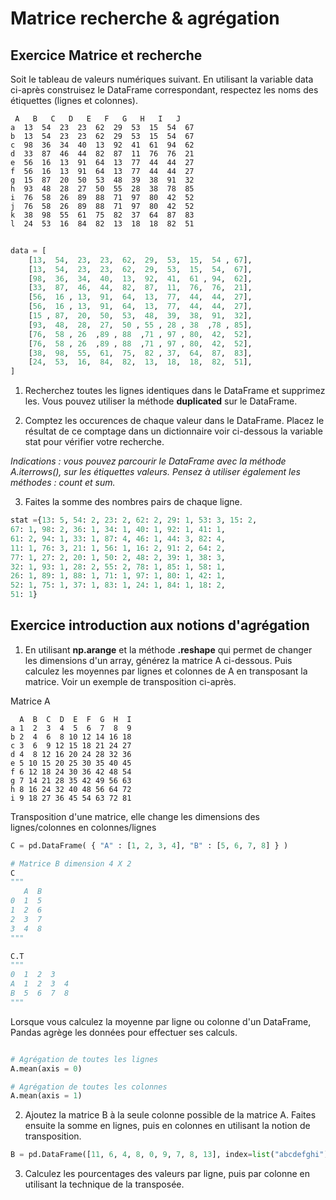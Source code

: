 # Matrice recherche & agrégation

## Exercice Matrice et recherche

Soit le tableau de valeurs numériques suivant. En utilisant la variable data ci-après construisez le DataFrame correspondant, respectez les noms des étiquettes (lignes et colonnes).

```text
 A   B   C   D   E   F   G   H   I   J
a  13  54  23  23  62  29  53  15  54  67
b  13  54  23  23  62  29  53  15  54  67
c  98  36  34  40  13  92  41  61  94  62
d  33  87  46  44  82  87  11  76  76  21
e  56  16  13  91  64  13  77  44  44  27
f  56  16  13  91  64  13  77  44  44  27
g  15  87  20  50  53  48  39  38  91  32
h  93  48  28  27  50  55  28  38  78  85
i  76  58  26  89  88  71  97  80  42  52
j  76  58  26  89  88  71  97  80  42  52
k  38  98  55  61  75  82  37  64  87  83
l  24  53  16  84  82  13  18  18  82  51
```

```python
 
data = [ 
    [13,  54,  23,  23,  62,  29,  53,  15,  54 , 67],
    [13,  54,  23,  23,  62,  29,  53,  15,  54,  67],
    [98,  36,  34,  40,  13,  92,  41,  61 , 94,  62],
    [33,  87,  46,  44,  82,  87,  11,  76,  76,  21],
    [56,  16 , 13,  91,  64,  13,  77,  44,  44,  27],
    [56,  16 , 13,  91,  64,  13,  77,  44,  44,  27],
    [15 , 87,  20,  50,  53,  48,  39,  38,  91,  32],
    [93,  48,  28,  27,  50 , 55 , 28 , 38  ,78 , 85],
    [76,  58 , 26  ,89 , 88  ,71 , 97 , 80,  42,  52],
    [76,  58 , 26  ,89 , 88  ,71 , 97 , 80,  42,  52],
    [38,  98,  55,  61,  75,  82 , 37,  64,  87,  83],
    [24,  53,  16,  84,  82,  13,  18,  18,  82,  51],
]
```

1. Recherchez toutes les lignes identiques dans le DataFrame et supprimez les. Vous pouvez utiliser la méthode **duplicated** sur le DataFrame.

2. Comptez les occurences de chaque valeur dans le DataFrame. Placez le résultat de ce comptage dans un dictionnaire voir ci-dessous la variable stat pour vérifier votre recherche.

*Indications : vous pouvez parcourir le DataFrame avec la méthode A.iterrows(), sur les étiquettes valeurs. Pensez à utiliser également les méthodes : count et sum.*

3. Faites la somme des nombres pairs de chaque ligne.


```python
stat ={13: 5, 54: 2, 23: 2, 62: 2, 29: 1, 53: 3, 15: 2, 
67: 1, 98: 2, 36: 1, 34: 1, 40: 1, 92: 1, 41: 1, 
61: 2, 94: 1, 33: 1, 87: 4, 46: 1, 44: 3, 82: 4, 
11: 1, 76: 3, 21: 1, 56: 1, 16: 2, 91: 2, 64: 2, 
77: 1, 27: 2, 20: 1, 50: 2, 48: 2, 39: 1, 38: 3, 
32: 1, 93: 1, 28: 2, 55: 2, 78: 1, 85: 1, 58: 1, 
26: 1, 89: 1, 88: 1, 71: 1, 97: 1, 80: 1, 42: 1, 
52: 1, 75: 1, 37: 1, 83: 1, 24: 1, 84: 1, 18: 2, 
51: 1}
```

## Exercice introduction aux notions d'agrégation

1. En utilisant **np.arange** et la méthode **.reshape** qui permet de changer les dimensions d'un array, générez la matrice A ci-dessous. Puis calculez les moyennes par lignes et colonnes de A en transposant la matrice. Voir un exemple de transposition ci-après.

Matrice A

```pyhton
  A  B  C  D  E  F  G  H  I
a 1  2  3  4  5  6  7  8  9 
b 2  4  6  8 10 12 14 16 18 
c 3  6  9 12 15 18 21 24 27 
d 4  8 12 16 20 24 28 32 36 
e 5 10 15 20 25 30 35 40 45 
f 6 12 18 24 30 36 42 48 54 
g 7 14 21 28 35 42 49 56 63 
h 8 16 24 32 40 48 56 64 72 
i 9 18 27 36 45 54 63 72 81
```

Transposition d'une matrice, elle change les dimensions des lignes/colonnes en colonnes/lignes

```python
C = pd.DataFrame( { "A" : [1, 2, 3, 4], "B" : [5, 6, 7, 8] } )

# Matrice B dimension 4 X 2
C
"""
   A  B
0  1  5
1  2  6
2  3  7
3  4  8
"""

C.T
"""
0  1  2  3
A  1  2  3  4
B  5  6  7  8
"""
```

Lorsque vous calculez la moyenne par ligne ou colonne d'un DataFrame, Pandas agrège les données pour effectuer ses calculs.

```python

# Agrégation de toutes les lignes
A.mean(axis = 0)

# Agrégation de toutes les colonnes
A.mean(axis = 1)

```

2. Ajoutez la matrice B à la seule colonne possible de la matrice A. Faites ensuite la somme en lignes, puis en colonnes en utilisant la notion de transposition.

```python
B = pd.DataFrame([11, 6, 4, 8, 0, 9, 7, 8, 13], index=list("abcdefghi"), columns=['A'])
```

3. Calculez les pourcentages des valeurs par ligne, puis par colonne en utilisant la technique de la transposée.
